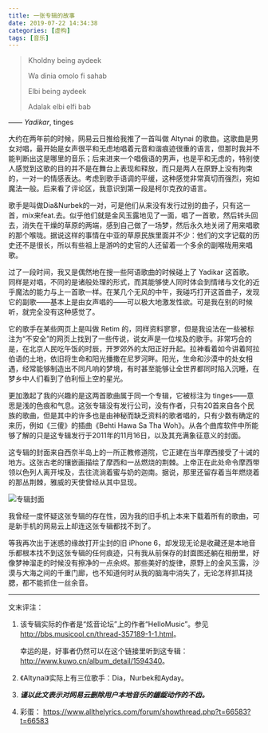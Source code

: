 ```yaml
---
title: 一张专辑的故事
date: 2019-07-22 14:34:38
categories: [虚构]
tags: [音乐]
---
```


> Kholdny being aydeek
> 
> Wa dinia omolo fi sahab
> 
> Elbi being aydeek
> 
> Adalak elbi elfi bab

—— *Yadikar*, tinges

<!--more-->

大约在两年前的时候，网易云日推给我推了一首叫做 Altynai 的歌曲。这歌曲是男女对唱，最开始是女声很平和无虑地唱着元音和谐痕迹很重的语言，但那时我并不能判断出这是哪里的音乐；后来进来一个唱俄语的男声，也是平和无虑的，特别使人感觉到这歌的目的并不是在舞台上表现和释放，而只是两人在原野上没有拘束的，一对一的情感表达。考虑到歌手语调的平缓，这种感觉非常真切而强烈，宛如魔法一般。后来看了评论区，我意识到第一段是柯尔克孜的语言。

歌手是叫做Dia&Nurbek的一对，可是他们从来没有发行过别的曲子，只有这一首，mix来feat.去。似乎他们就是金风玉露地见了一面，唱了一首歌，然后转头回去，消失在干燥的草原的两端，感到自己做了一场梦，然后永久地关闭了用来唱歌的那个喉咙。据说这样的事情在中亚的草原民族里面并不少：他们的文字记载的历史还不是很长，所以有些祖上是游吟的史官的人还留着一个多余的副喉咙用来唱歌。

过了一段时间，我又是偶然地在搜一些阿语歌曲的时候碰上了 Yadikar 这首歌。同样是对唱，不同的是诸般处理的形式，而其能够使人同时体会到情绪与文化的近乎魔法的能力与上一首歌一样。在某几个无风的中午，我碰巧打开这首曲子，发现它的副歌——基本上是由女声唱的——可以极大地激发性欲。可是我在别的时候听，就完全没有这种感觉了。

它的歌手在某些网页上是叫做 Retim 的，同样资料寥寥，但是我设法在一些被标注为“不安全”的网页上找到了一些传说，说女声是一位埃及的歌手。非常巧合的是，在北京人民吃午饭的时辰，开罗郊外的太阳正好升起。拉神看着如今讲着阿拉伯语的土地，依旧将生命和阳光播撒在尼罗河畔。阳光，生命和沙漠中的处女相遇，经常能够制造出不同凡响的梦境，有时甚至能够让全世界都同时陷入沉睡，在梦乡中人们看到了伯利恒上空的星光。

更加激起了我的兴趣的是这两首歌曲属于同一个专辑，它被标注为 tinges——意思是浅的色痕和气息。这张专辑没有发行公司，没有作者，只有20首来自各个民族的歌曲，但是其中的许多也是由神秘而缺乏资料的歌者唱的，只有少数有确定的来历，例如《三傻》的插曲《Behti Hawa Sa Tha Woh》。从各个曲库软件中所能够了解的只是这专辑发行于2011年的11月16日，以及其充满象征意义的封面。

这专辑的封面来自西奈半岛上的一所正教修道院，它正建在当年摩西接受了十诫的地方。这张古老的镶嵌画描绘了摩西和一丛燃烧的荆棘。上帝正在此处命令摩西带领以色列人离开埃及，去往流淌着蜜与奶的迦南。据说，那里还留存着当年燃烧着的那丛荆棘，雅威的天使曾经从其中显现。

![专辑封面](https://i.loli.net/2019/07/22/5d35551f1402937112.jpg)

我曾经一度怀疑这张专辑的存在性，因为我的旧手机上本来下载着所有的歌曲，可是新手机的网易云上却连这张专辑都找不到了。

等我再次出于迷惑的缘故打开尘封的旧 iPhone 6，却发现无论是收藏还是本地音乐都根本找不到这张专辑的任何痕迹，只有我从前保存的封面图还躺在相册里，好像梦神溜走的时候没有擦净的一点余烬。那些美好的旋律，原野上的金风玉露，沙漠与大海之间的千重门廊，也不知道何时从我的脑海中消失了，无论怎样抓耳挠腮，都不能抓住一丝余音。

----

文末评注：

1. 该专辑实际的作者是“炫音论坛”上的作者“HelloMusic”。参见 <http://bbs.musicool.cn/thread-357189-1-1.html>。
   
   幸运的是，好事者仍然可以在这个链接里听到这专辑： <http://www.kuwo.cn/album_detail/1594340>。

2. 《Altynai》实际上有三位歌手：Dia，Nurbek和Ayday。

3. ***谨以此文表示对网易云删除用户本地音乐的龌龊动作的不齿。***

4. 彩蛋： <https://www.allthelyrics.com/forum/showthread.php?t=66583?t=66583>